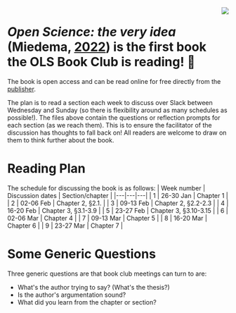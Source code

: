 <img align="right" src="https://media.springernature.com/w306/springer-static/cover-hires/book/978-94-024-2115-6">

# *Open Science: the very idea* (Miedema, [2022](https://link.springer.com/book/10.1007/978-94-024-2115-6)) is the first book the OLS Book Club is reading! :tada:

The book is open access and can be read online for free directly from the [publisher](https://link.springer.com/book/10.1007/978-94-024-2115-6).

The plan is to read a section each week to discuss over Slack between Wednesday and Sunday (so there is flexibility around as many schedules as possible!). The files above contain the questions or reflection prompts for each section (as we reach them). This is to ensure the facilitator of the discussion has thoughts to fall back on!  All readers are welcome to draw on them to think further about the book.

# Reading Plan
The schedule for discussing the book is as follows:
| Week number | Discussion dates | Section/chapter |
|---|---|---|
| 1 | 26-30 Jan | Chapter 1 |
| 2 | 02-06 Feb | Chapter 2, §2.1. |
| 3 | 09-13 Feb | Chapter 2, §2.2-2.3 |
| 4 | 16-20 Feb | Chapter 3, §3.1-3.9 |
| 5 | 23-27 Feb | Chapter 3, §3.10-3.15 |
| 6 | 02-06 Mar | Chapter 4 |
| 7 | 09-13 Mar | Chapter 5 |
| 8 | 16-20 Mar | Chapter 6 |
| 9 | 23-27 Mar | Chapter 7 |

# Some Generic Questions
Three generic questions are that book club meetings can turn to are:
* What's the author trying to say? (What's the thesis?)
* Is the author's argumentation sound?
* What did you learn from the chapter or section?
